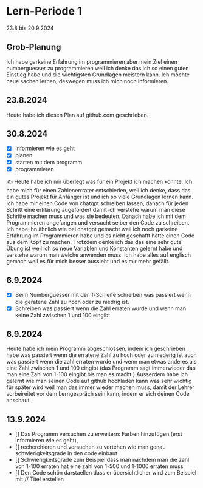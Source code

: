 # Lern-Periode 1

23.8 bis 20.9.2024

## Grob-Planung
Ich habe garkeine Erfahrung im programmieren aber mein Ziel einen numberguesser zu programmieren weil ich denke das ich so einen guten Einstieg habe und die wichtigsten Grundlagen meistern kann. Ich möchte neue sachen lernen, deswegen muss ich mich noch informieren.



## 23.8.2024

Heute habe ich diesen Plan auf github.com geschrieben.

## 30.8.2024

- [x] Informieren wie es geht 
- [x] planen
- [x] starten mit dem programm
- [x] programmieren

✍️ Heute habe ich mir überlegt was für ein Projekt ich machen könnte. Ich habe mich für einen Zahlenerrrater entschieden, weil ich denke, dass das ein gutes Projekt für Anfänger ist und ich so viele Grundlagen lernen kann. Ich habe mir einen Code von chatgpt schreiben lassen, danach für jeden Schritt eine erklärung augefordert damit ich verstehe warum man diese Schritte machen muss und was sie bedeuten. Danach habe ich mit dem Programmieren angefangen und versucht selber den Code zu schreiben. Ich habe ihn ähnlich wie bei chatgpt gemacht weil ich noch garkeine Erfahrung im Programmieren habe und es nicht geschafft hätte einen Code aus dem Kopf zu machen. Trotzdem denke ich das das eine sehr gute Übung ist weil ich so neue Variablen und Konstanten gelernt habe und verstehe warum man welche anwenden muss. Ich habe alles auf englisch gemach weil es für mich besser aussieht und es mir mehr gefällt.

## 6.9.2024
- [x] Beim Numberguesser mit der if-Schleife schreiben was passiert wenn die geratene Zahl zu hoch oder zu niedrig ist.
- [x] Schreiben was passiert wenn die Zahl erraten wurde und wenn man keine Zahl zwischen 1 und 100 eingibt

## 6.9.2024

Heute habe ich mein Programm abgeschlossen, indem ich geschrieben habe was passiert wenn die erratene Zahl zu hoch oder zu niederig ist auch was passiert wenn die zahl erraten wurde und wenn man etwas anderes als eine Zahl zwischen 1 und 100 eingibt (das Programm sagt immerwieder das man eine Zahl von 1-100 eingibt bis man es macht.) Ausserdem habe ich gelernt wie man seinen Code auf github hochladen kann was sehr wichtig für später wird weil man das immer wieder machen muss, damit der Lehrer vorbeireitet vor dem Lerngespräch sein kann, indem er sich deinen Code anschaut.



## 13.9.2024
- [] Das Programm versuchen zu erweitern: Farben hinzufügen (erst informieren wie es geht),  
- [] recherchieren und versuchen zu vertehen wie man genau schwierigkeitsgrade in den code einbaut
- [] Schwierigkeitsgrade zum Beispiel dass man nachdem man die zahl von 1-100 erraten hat eine zahl von 1-500 und 1-1000 erraten muss
- [] Den Code schön darstaellen dass er übersichtlicher wird zum Beispiel mit // Titel erstellen









